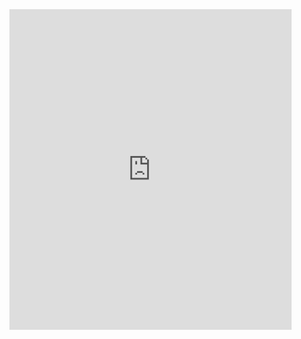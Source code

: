 <iframe src="https://www.linkedin.com/embed/feed/update/urn:li:ugcPost:6795037347588124672" height="572" width="504" frameborder="0" allowfullscreen="" title="Gömülü gönderi"></iframe>
